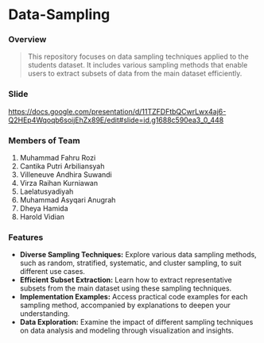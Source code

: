 # Data-Sampling

### Overview
> This repository focuses on data sampling techniques applied to the students dataset. It includes various sampling methods that enable users to extract subsets of data from the main dataset efficiently.

### Slide
https://docs.google.com/presentation/d/11TZFDFtbQCwrLwx4aj6-Q2HEp4Wqoqb6soijEhZx89E/edit#slide=id.g1688c590ea3_0_448

### Members of Team
1. Muhammad Fahru Rozi
2. Cantika Putri Arbiliansyah
3. Villeneuve Andhira Suwandi
4. Virza Raihan Kurniawan
5. Laelatusyadiyah
6. Muhammad Asyqari Anugrah
7. Dheya Hamida
8. Harold Vidian

### Features
* **Diverse Sampling Techniques:** Explore various data sampling methods, such as random, stratified, systematic, and cluster sampling, to suit different use cases.
* **Efficient Subset Extraction:** Learn how to extract representative subsets from the main dataset using these sampling techniques.
* **Implementation Examples:** Access practical code examples for each sampling method, accompanied by explanations to deepen your understanding.
* **Data Exploration:** Examine the impact of different sampling techniques on data analysis and modeling through visualization and insights.
